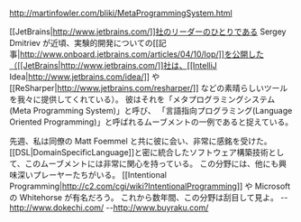 http://martinfowler.com/bliki/MetaProgrammingSystem.html

[[JetBrains|http://www.jetbrains.com/]]社のリーダーのひとりである Sergey Dmitriev が近頃、実験的開発についての[[記事|http://www.onboard.jetbrains.com/articles/04/10/lop/]]を公開した（[[JetBrains|http://www.jetbrains.com/]]社は、[[IntelliJ Idea|http://www.jetbrains.com/idea/]] や [[ReSharper|http://www.jetbrains.com/resharper/]] などの素晴らしいツールを我々に提供してくれている）。
彼はそれを「メタプログラミングシステム(Meta Programming System)」と呼び、
「言語指向プログラミング(Language Oriented Programming)」と呼ばれるムーブメントの一例であると捉えている。

先週、私は同僚の Matt Foemmel と共に彼に会い、非常に感銘を受けた。
[[DSL|DomainSpecificLanguage]]と密に統合したソフトウェア構築技術として、このムーブメントには非常に関心を持っている。
この分野には、他にも興味深いプレーヤーたちがいる。
[[Intentional Programming|http://c2.com/cgi/wiki?IntentionalProgramming]] や Microsoft の Whitehorse が有名だろう。
これから数年間、この分野は刮目して見よ。
--http://www.dokechi.com/
--http://www.buyraku.com/